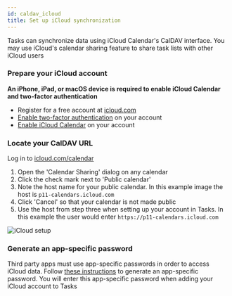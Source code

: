 ```yaml
---
id: caldav_icloud
title: Set up iCloud synchronization
---
```


Tasks can synchronize data using iCloud Calendar's CalDAV interface. You may use iCloud's calendar sharing feature to share task lists with other iCloud users

### Prepare your iCloud account

**An iPhone, iPad, or macOS device is required to enable iCloud Calendar and two-factor authentication**

* Register for a free account at [icloud.com](https://www.icloud.com)
* [Enable two-factor authentication](https://support.apple.com/en-us/HT204915) on your account
* [Enable iCloud Calendar](https://support.apple.com/en-us/HT208681) on your account

### Locate your CalDAV URL

Log in to [icloud.com/calendar](https://www.icloud.com/calendar)

1. Open the 'Calendar Sharing' dialog on any calendar
2. Click the check mark next to 'Public calendar'
3. Note the host name for your public calendar. In this example image the host is ```p11-calendars.icloud.com``` 
4. Click 'Cancel' so that your calendar is not made public
5. Use the host from step three when setting up your account in Tasks. In this example the user would enter ```https://p11-calendars.icloud.com```

![iCloud setup](/img/icloud_setup.png)

### Generate an app-specific password

Third party apps must use app-specific passwords in order to access iCloud data. Follow [these instructions](https://support.apple.com/en-us/HT204397) to generate an app-specific password. You will enter this app-specific password when adding your iCloud account to Tasks